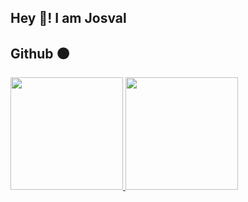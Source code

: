 
<h2>Hey 👋! I am Josval</h2>

<h2>
	Github ⚫
</h2>
  
<a href="https://github.com/josvaal">
  <img height="180em" src="https://github-readme-stats.vercel.app/api?username=josvaal&show_icons=true&theme=omni&count_private=true"/>
  <img height="180em" src="https://github-readme-stats-eight-theta.vercel.app/api/top-langs/?username=josvaal&layout=compact&langs_count=8&show_icons=true&theme=omni&count_private=true"/>
</a>
  
